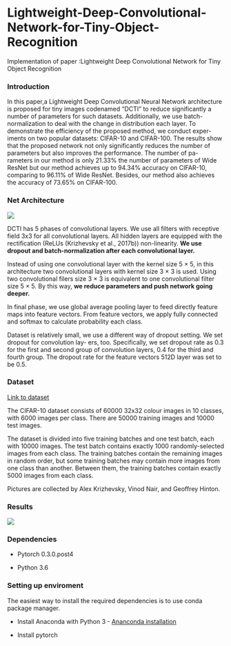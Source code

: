 # Lightweight-Deep-Convolutional-Network-for-Tiny-Object-Recognition

Implementation of paper :Lightweight Deep Convolutional Network for Tiny Object Recognition

### Introduction
In this paper,a Lightweight Deep Convolutional Neural Network architecture is proposed for tiny images codenamed “DCTI” to reduce significantly a number of parameters for such datasets. Additionally, we use batch-normalization to deal with
the change in distribution each layer. To demonstrate the efficiency of the proposed method, we conduct exper-
iments on two popular datasets: CIFAR-10 and CIFAR-100. The results show that the proposed network not
only significantly reduces the number of parameters but also improves the performance. The number of pa-
rameters in our method is only 21.33% the number of parameters of Wide ResNet but our method achieves up
to 94.34% accuracy on CIFAR-10, comparing to 96.11% of Wide ResNet. Besides, our method also achieves
the accuracy of 73.65% on CIFAR-100.


### Net Architecture
![](http://www.mediafire.com/convkey/8abb/6q2a2edfrx0c4a6zg.jpg)

DCTI has 5 phases of convolutional layers. We use all filters with receptive field 3x3 for all convolutional layers. All hidden layers are equipped with the rectification (ReLUs (Krizhevsky et al., 2017b)) non-linearity. **We use dropout and batch-normalization after each convolutional layer.**

Instead of using one convolutional layer with the kernel size 5 × 5, in this architecture two convolutional layers with kernel size 3 × 3 is used. Using two convolutional filers size 3 × 3 is equivalent to one convolutional filter size 5 × 5. By this way, **we reduce parameters and push network going deeper.**

In final phase, we use global average pooling layer to feed directly feature maps into feature vectors. From feature vectors, we apply fully connected and softmax to calculate probability each class.

Dataset is relatively small, we use a different way of dropout setting. We set dropout for convolution lay- ers, too. Specifically, we set dropout rate as 0.3 for the first and second group of convolution layers, 0.4 for the third and fourth group. The dropout rate for the feature vectors 512D layer was set to be 0.5.

### Dataset
[Link to dataset](https://www.cs.toronto.edu/~kriz/cifar-10-python.tar.gz)

The CIFAR-10 dataset consists of 60000 32x32 colour images in 10 classes, with 6000 images per class. There are 50000 training images and 10000 test images. 

The dataset is divided into five training batches and one test batch, each with 10000 images. The test batch contains exactly 1000 randomly-selected images from each class. The training batches contain the remaining images in random order, but some training batches may contain more images from one class than another. Between them, the training batches contain exactly 5000 images from each class.

Pictures are collected by Alex Krizhevsky, Vinod Nair, and Geoffrey Hinton.

### Results
![](http://www.mediafire.com/convkey/a87b/8a4acb8yobxq5mnzg.jpg)

### Dependencies
- Pytorch 0.3.0.post4

- Python 3.6

### Setting up enviroment
The easiest way to install the required dependencies is to use conda package manager.

- Install Anaconda with Python 3 - [Ananconda installation](https://docs.anaconda.com/anaconda/install/)

- Install pytorch 
